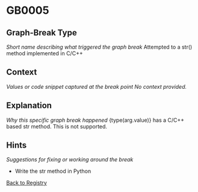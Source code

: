 # GB0005

## Graph-Break Type
*Short name describing what triggered the graph break*
Attempted to a str() method implemented in C/C++

## Context
*Values or code snippet captured at the break point*
*No context provided.*

## Explanation
*Why this specific graph break happened*
{type(arg.value)} has a C/C++ based str method. This is not supported.

## Hints
*Suggestions for fixing or working around the break*
- Write the str method in Python



[Back to Registry](../index.md)
